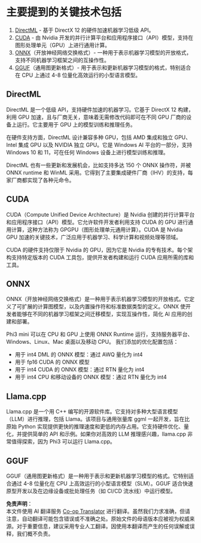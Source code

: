 <!--
CO_OP_TRANSLATOR_METADATA:
{
  "original_hash": "9841486ba4cf2590fabe609b925b00eb",
  "translation_date": "2025-07-16T18:41:17+00:00",
  "source_file": "md/01.Introduction/01/01.Understandingtech.md",
  "language_code": "zh"
}
-->
# 主要提到的关键技术包括

1. [DirectML](https://learn.microsoft.com/windows/ai/directml/dml?WT.mc_id=aiml-138114-kinfeylo) - 基于 DirectX 12 的硬件加速机器学习低级 API。
2. [CUDA](https://blogs.nvidia.com/blog/what-is-cuda-2/) - 由 Nvidia 开发的并行计算平台和应用程序接口（API）模型，支持在图形处理单元（GPU）上进行通用计算。
3. [ONNX](https://onnx.ai/)（开放神经网络交换格式）- 一种用于表示机器学习模型的开放格式，支持不同机器学习框架之间的互操作性。
4. [GGUF](https://github.com/ggerganov/ggml/blob/master/docs/gguf.md)（通用图更新格式）- 用于表示和更新机器学习模型的格式，特别适合在 CPU 上通过 4-8 位量化高效运行的小型语言模型。

## DirectML

DirectML 是一个低级 API，支持硬件加速的机器学习。它基于 DirectX 12 构建，利用 GPU 加速，且与厂商无关，意味着无需修改代码即可在不同 GPU 厂商的设备上运行。它主要用于 GPU 上的模型训练和推理任务。

在硬件支持方面，DirectML 设计兼容多种 GPU，包括 AMD 集成和独立 GPU、Intel 集成 GPU 以及 NVIDIA 独立 GPU。它是 Windows AI 平台的一部分，支持 Windows 10 和 11，可在任何 Windows 设备上进行模型训练和推理。

DirectML 也有一些更新和发展机会，比如支持多达 150 个 ONNX 操作符，并被 ONNX runtime 和 WinML 采用。它得到了主要集成硬件厂商（IHV）的支持，每家厂商都实现了各种元命令。

## CUDA

CUDA（Compute Unified Device Architecture）是 Nvidia 创建的并行计算平台和应用程序接口（API）模型。它允许软件开发者利用支持 CUDA 的 GPU 进行通用计算，这种方法称为 GPGPU（图形处理单元通用计算）。CUDA 是 Nvidia GPU 加速的关键技术，广泛应用于机器学习、科学计算和视频处理等领域。

CUDA 的硬件支持仅限于 Nvidia 的 GPU，因为它是 Nvidia 的专有技术。每个架构支持特定版本的 CUDA 工具包，提供开发者构建和运行 CUDA 应用所需的库和工具。

## ONNX

ONNX（开放神经网络交换格式）是一种用于表示机器学习模型的开放格式。它定义了可扩展的计算图模型，以及内置操作符和标准数据类型的定义。ONNX 使开发者能够在不同的机器学习框架之间迁移模型，实现互操作性，简化 AI 应用的创建和部署。

Phi3 mini 可以在 CPU 和 GPU 上使用 ONNX Runtime 运行，支持服务器平台、Windows、Linux、Mac 桌面以及移动 CPU。
我们添加的优化配置包括：

- 用于 int4 DML 的 ONNX 模型：通过 AWQ 量化为 int4
- 用于 fp16 CUDA 的 ONNX 模型
- 用于 int4 CUDA 的 ONNX 模型：通过 RTN 量化为 int4
- 用于 int4 CPU 和移动设备的 ONNX 模型：通过 RTN 量化为 int4

## Llama.cpp

Llama.cpp 是一个用 C++ 编写的开源软件库。它支持对多种大型语言模型（LLM）进行推理，包括 Llama。该项目与通用张量库 ggml 一起开发，旨在比原始 Python 实现提供更快的推理速度和更低的内存占用。它支持硬件优化、量化，并提供简单的 API 和示例。如果你对高效的 LLM 推理感兴趣，llama.cpp 非常值得探索，因为 Phi3 可以运行 Llama.cpp。

## GGUF

GGUF（通用图更新格式）是一种用于表示和更新机器学习模型的格式。它特别适合通过 4-8 位量化在 CPU 上高效运行的小型语言模型（SLM）。GGUF 适合快速原型开发以及在边缘设备或批处理任务（如 CI/CD 流水线）中运行模型。

**免责声明**：  
本文件使用 AI 翻译服务 [Co-op Translator](https://github.com/Azure/co-op-translator) 进行翻译。虽然我们力求准确，但请注意，自动翻译可能包含错误或不准确之处。原始文件的母语版本应被视为权威来源。对于重要信息，建议采用专业人工翻译。因使用本翻译而产生的任何误解或误释，我们概不负责。